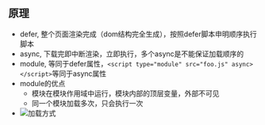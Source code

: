 ## 原理
* defer, 整个页面渲染完成（dom结构完全生成），按照defer脚本申明顺序执行脚本
* async, 下载完即中断渲染，立即执行，多个async是不能保证加载顺序的
* module, 等同于defer属性，```<script type="module" src="foo.js" async></script>```等同于async属性
* module的优点
    * 模块在模块作用域中运行，模块内部的顶层变量，外部不可见
    * 同一个模块加载多次，只会执行一次
* ![加载方式](https://github.com/bearnew/picture/blob/master/mardown/2019-07-11/script-load.png?raw=true)